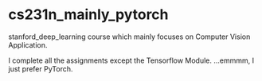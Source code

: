 # cs231n_mainly_pytorch
stanford_deep_learning course which mainly focuses on Computer Vision Application.

I complete all the assignments except the Tensorflow Module. 
...emmmm, I just prefer PyTorch.
